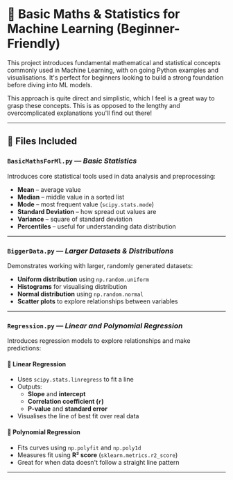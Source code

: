 # 📘 Basic Maths & Statistics for Machine Learning (Beginner-Friendly)

This project introduces fundamental mathematical and statistical concepts commonly used in Machine Learning, with on going Python examples and visualisations. It's perfect for beginners looking to build a strong foundation before diving into ML models.

This approach is quite direct and simplistic, which I feel is a great way to grasp these concepts. This is as opposed to the lengthy and overcomplicated explanations you'll find out there!

---

## 📂 Files Included

### `BasicMathsForMl.py` — *Basic Statistics*
Introduces core statistical tools used in data analysis and preprocessing:
- **Mean** – average value
- **Median** – middle value in a sorted list
- **Mode** – most frequent value (`scipy.stats.mode`)
- **Standard Deviation** – how spread out values are
- **Variance** – square of standard deviation
- **Percentiles** – useful for understanding data distribution

---

### `BiggerData.py` — *Larger Datasets & Distributions*
Demonstrates working with larger, randomly generated datasets:
- **Uniform distribution** using `np.random.uniform`
- **Histograms** for visualising distribution
- **Normal distribution** using `np.random.normal`
- **Scatter plots** to explore relationships between variables

---

### `Regression.py` — *Linear and Polynomial Regression*
Introduces regression models to explore relationships and make predictions:

#### 🔹 Linear Regression
- Uses `scipy.stats.linregress` to fit a line
- Outputs:
  - **Slope** and **intercept**
  - **Correlation coefficient (`r`)**
  - **P-value** and **standard error**
- Visualises the line of best fit over real data

#### 🔹 Polynomial Regression
- Fits curves using `np.polyfit` and `np.poly1d`
- Measures fit using **R² score** (`sklearn.metrics.r2_score`)
- Great for when data doesn't follow a straight line pattern

---
